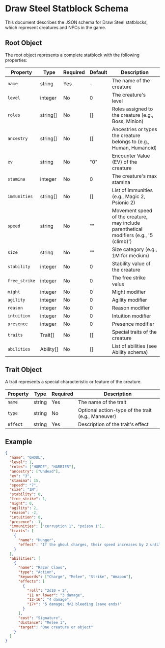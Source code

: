 # Draw Steel Statblock Schema

This document describes the JSON schema for Draw Steel statblocks, which represent creatures and NPCs in the game.

## Root Object

The root object represents a complete statblock with the following properties:

| Property | Type | Required | Default | Description |
|----------|------|----------|---------|-------------|
| `name` | string | Yes | - | The name of the creature |
| `level` | integer | No | 0 | The creature's level |
| `roles` | string[] | No | [] | Roles assigned to the creature (e.g., Boss, Minion) |
| `ancestry` | string[] | No | [] | Ancestries or types the creature belongs to (e.g., Human, Humanoid) |
| `ev` | string | No | "0" | Encounter Value (EV) of the creature |
| `stamina` | integer | No | 0 | The creature's max stamina |
| `immunities` | string[] | No | [] | List of immunities (e.g., Magic 2, Psionic 2) |
| `speed` | string | No | "" | Movement speed of the creature, may include parenthetical modifiers (e.g., '5 (climb)') |
| `size` | string | No | "" | Size category (e.g., 1M for medium) |
| `stability` | integer | No | 0 | Stability value of the creature |
| `free_strike` | integer | No | 0 | The free strike value |
| `might` | integer | No | 0 | Might modifier |
| `agility` | integer | No | 0 | Agility modifier |
| `reason` | integer | No | 0 | Reason modifier |
| `intuition` | integer | No | 0 | Intuition modifier |
| `presence` | integer | No | 0 | Presence modifier |
| `traits` | Trait[] | No | [] | Special traits of the creature |
| `abilities` | Ability[] | No | [] | List of abilities (see Ability schema) |

## Trait Object

A trait represents a special characteristic or feature of the creature.

| Property | Type | Required | Description |
|----------|------|----------|-------------|
| `name` | string | Yes | The name of the trait |
| `type` | string | No | Optional action-type of the trait (e.g., Maneuver) |
| `effect` | string | Yes | Description of the trait's effect |

## Example

```json
{
  "name": "GHOUL",
  "level": 1,
  "roles": ["HORDE", "HARRIER"],
  "ancestry": ["Undead"],
  "ev": "3",
  "stamina": 15,
  "speed": "7",
  "size": "1M",
  "stability": 0,
  "free_strike": 1,
  "might": 0,
  "agility": 2,
  "reason": -2,
  "intuition": 0,
  "presence": -1,
  "immunities": ["corruption 1", "poison 1"],
  "traits": [
    {
      "name": "Hunger",
      "effect": "If the ghoul charges, their speed increases by 2 until the end of their turn."
    }
  ],
  "abilities": [
    {
      "name": "Razor Claws",
      "type": "Action",
      "keywords": ["Charge", "Melee", "Strike", "Weapon"],
      "effects": [
        {
          "roll": "2d10 + 2",
          "11 or lower": "3 damage",
          "12-16": "4 damage",
          "17+": "5 damage; M<2 bleeding (save ends)"
        }
      ],
      "cost": "Signature",
      "distance": "Melee 1",
      "target": "One creature or object"
    }
  ]
}
``` 